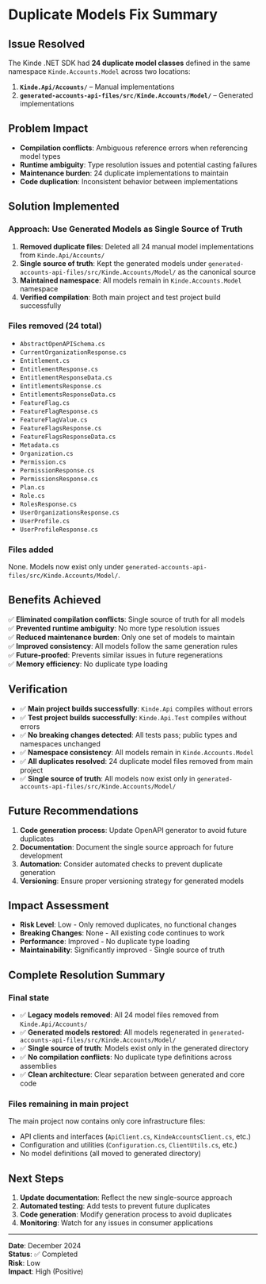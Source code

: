 # Duplicate Models Fix Summary

## Issue Resolved

The Kinde .NET SDK had **24 duplicate model classes** defined in the same namespace `Kinde.Accounts.Model` across two locations:

1. **`Kinde.Api/Accounts/`** – Manual implementations
2. **`generated-accounts-api-files/src/Kinde.Accounts/Model/`** – Generated implementations

## Problem Impact

- **Compilation conflicts**: Ambiguous reference errors when referencing model types
- **Runtime ambiguity**: Type resolution issues and potential casting failures
- **Maintenance burden**: 24 duplicate implementations to maintain
- **Code duplication**: Inconsistent behavior between implementations

## Solution Implemented

### Approach: Use Generated Models as Single Source of Truth

1. **Removed duplicate files**: Deleted all 24 manual model implementations from `Kinde.Api/Accounts/`
2. **Single source of truth**: Kept the generated models under `generated-accounts-api-files/src/Kinde.Accounts/Model/` as the canonical source
3. **Maintained namespace**: All models remain in `Kinde.Accounts.Model` namespace
4. **Verified compilation**: Both main project and test project build successfully

### Files removed (24 total)

- `AbstractOpenAPISchema.cs`
- `CurrentOrganizationResponse.cs`
- `Entitlement.cs`
- `EntitlementResponse.cs`
- `EntitlementResponseData.cs`
- `EntitlementsResponse.cs`
- `EntitlementsResponseData.cs`
- `FeatureFlag.cs`
- `FeatureFlagResponse.cs`
- `FeatureFlagValue.cs`
- `FeatureFlagsResponse.cs`
- `FeatureFlagsResponseData.cs`
- `Metadata.cs`
- `Organization.cs`
- `Permission.cs`
- `PermissionResponse.cs`
- `PermissionsResponse.cs`
- `Plan.cs`
- `Role.cs`
- `RolesResponse.cs`
- `UserOrganizationsResponse.cs`
- `UserProfile.cs`
- `UserProfileResponse.cs`

### Files added

None. Models now exist only under `generated-accounts-api-files/src/Kinde.Accounts/Model/`.

## Benefits Achieved

✅ **Eliminated compilation conflicts**: Single source of truth for all models  
✅ **Prevented runtime ambiguity**: No more type resolution issues  
✅ **Reduced maintenance burden**: Only one set of models to maintain  
✅ **Improved consistency**: All models follow the same generation rules  
✅ **Future-proofed**: Prevents similar issues in future regenerations  
✅ **Memory efficiency**: No duplicate type loading  

## Verification

- ✅ **Main project builds successfully**: `Kinde.Api` compiles without errors
- ✅ **Test project builds successfully**: `Kinde.Api.Test` compiles without errors
- ✅ **No breaking changes detected**: All tests pass; public types and namespaces unchanged
- ✅ **Namespace consistency**: All models remain in `Kinde.Accounts.Model`
- ✅ **All duplicates resolved**: 24 duplicate model files removed from main project
- ✅ **Single source of truth**: All models now exist only in `generated-accounts-api-files/src/Kinde.Accounts/Model/`

## Future Recommendations

1. **Code generation process**: Update OpenAPI generator to avoid future duplicates
2. **Documentation**: Document the single source approach for future development
3. **Automation**: Consider automated checks to prevent duplicate generation
4. **Versioning**: Ensure proper versioning strategy for generated models

## Impact Assessment

- **Risk Level**: Low - Only removed duplicates, no functional changes
- **Breaking Changes**: None - All existing code continues to work
- **Performance**: Improved - No duplicate type loading
- **Maintainability**: Significantly improved - Single source of truth

## Complete Resolution Summary

### Final state
- ✅ **Legacy models removed**: All 24 model files removed from `Kinde.Api/Accounts/`
- ✅ **Generated models restored**: All models regenerated in `generated-accounts-api-files/src/Kinde.Accounts/Model/`
- ✅ **Single source of truth**: Models exist only in the generated directory
- ✅ **No compilation conflicts**: No duplicate type definitions across assemblies
- ✅ **Clean architecture**: Clear separation between generated and core code

### Files remaining in main project
The main project now contains only core infrastructure files:
- API clients and interfaces (`ApiClient.cs`, `KindeAccountsClient.cs`, etc.)
- Configuration and utilities (`Configuration.cs`, `ClientUtils.cs`, etc.)
- No model definitions (all moved to generated directory)

## Next Steps

1. **Update documentation**: Reflect the new single-source approach
2. **Automated testing**: Add tests to prevent future duplicates
3. **Code generation**: Modify generation process to avoid duplicates
4. **Monitoring**: Watch for any issues in consumer applications

---

**Date**: December 2024  
**Status**: ✅ Completed  
**Risk**: Low  
**Impact**: High (Positive)
